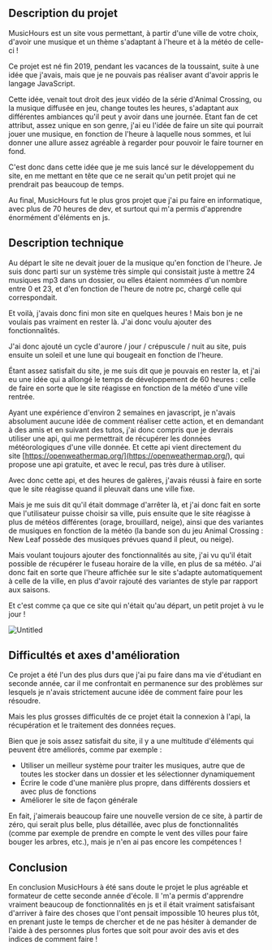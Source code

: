 ## Description du projet

MusicHours est un site vous permettant, à partir d'une ville de votre choix, d'avoir une musique et un thème s'adaptant à l'heure et à la météo de celle-ci !

Ce projet est né fin 2019, pendant les vacances de la toussaint, suite à une idée que j'avais, mais que je ne pouvais pas réaliser avant d'avoir appris le langage JavaScript.

Cette idée, venait tout droit des jeux vidéo de la série d'Animal Crossing, ou la musique diffusée en jeu, change toutes les heures, s'adaptant aux différentes ambiances qu'il peut y avoir dans une journée. Etant fan de cet attribut, assez unique en son genre, j'ai eu l'idée de faire un site qui pourrait jouer une musique, en fonction de l'heure à laquelle nous sommes, et lui donner une allure assez agréable à regarder pour pouvoir le faire tourner en fond.

C'est donc dans cette idée que je me suis lancé sur le développement du site, en me mettant en tête que ce ne serait qu'un petit projet qui ne prendrait pas beaucoup de temps.

Au final, MusicHours fut le plus gros projet que j'ai pu faire en informatique, avec plus de 70 heures de dev, et surtout qui m'a permis d'apprendre énormément d'éléments en js.

## Description technique

Au départ le site ne devait jouer de la musique qu'en fonction de l'heure. Je suis donc parti sur un système très simple qui consistait juste à mettre 24 musiques mp3 dans un dossier, ou elles étaient nommées d'un nombre entre 0 et 23, et d'en fonction de l'heure de notre pc, chargé celle qui correspondait.

Et voilà, j'avais donc fini mon site en quelques heures ! Mais bon je ne voulais pas vraiment en rester là. J'ai donc voulu ajouter des fonctionnalités.

J'ai donc ajouté un cycle d'aurore / jour / crépuscule / nuit au site, puis ensuite un soleil et une lune qui bougeait en fonction de l'heure.

Étant assez satisfait du site, je me suis dit que je pouvais en rester la, et j'ai eu une idée qui a allongé le temps de développement de 60 heures : celle de faire en sorte que le site réagisse en fonction de la météo d'une ville rentrée.

Ayant une expérience d'environ 2 semaines en javascript, je n'avais absolument aucune idée de comment réaliser cette action, et en demandant à des amis et en suivant des tutos, j'ai donc compris que je devrais utiliser une api, qui me permettrait de récupérer les données météorologiques d'une ville donnée. Et cette api vient directement du site [https://openweathermap.org/](https://openweathermap.org/), qui propose une api gratuite, et avec le recul, pas très dure à utiliser.

Avec donc cette api, et des heures de galères, j'avais réussi à faire en sorte que le site réagisse quand il pleuvait dans une ville fixe.

Mais je me suis dit qu'il était dommage d'arrêter là, et j'ai donc fait en sorte que l'utilisateur puisse choisir sa ville, puis ensuite que le site réagisse à plus de météos différentes (orage, brouillard, neige), ainsi que des variantes de musiques en fonction de la météo (la bande son du jeu Animal Crossing : New Leaf possède des musiques prévues quand il pleut, ou neige).

Mais voulant toujours ajouter des fonctionnalités au site, j'ai vu qu'il était possible de récupérer le fuseau horaire de la ville, en plus de sa météo. J'ai donc fait en sorte que l'heure affichée sur le site s'adapte automatiquement à celle de la ville, en plus d'avoir rajouté des variantes de style par rapport aux saisons.

Et c'est comme ça que ce site qui n'était qu'au départ, un petit projet à vu le jour !

![Untitled](markdown-img/musichours/comparatif.png)

## Difficultés et axes d'amélioration

Ce projet a été l'un des plus durs que j'ai pu faire dans ma vie d'étudiant en seconde année, car il me confrontait en permanence sur des problèmes sur lesquels je n'avais strictement aucune idée de comment faire pour les résoudre.

Mais les plus grosses difficultés de ce projet était la connexion à l'api, la récupération et le traitement des données reçues.

Bien que je sois assez satisfait du site, il y a une multitude d'éléments qui peuvent être améliorés, comme par exemple :

- Utiliser un meilleur système pour traiter les musiques, autre que de toutes les stocker dans un dossier et les sélectionner dynamiquement
- Écrire le code d'une manière plus propre, dans différents dossiers et avec plus de fonctions
- Améliorer le site de façon générale

En fait, j'aimerais beaucoup faire une nouvelle version de ce site, à partir de zéro, qui serait plus belle, plus détaillée, avec plus de fonctionnalités (comme par exemple de prendre en compte le vent des villes pour faire bouger les arbres, etc.), mais je n'en ai pas encore les compétences !

## Conclusion

En conclusion MusicHours à été sans doute le projet le plus agréable et formateur de cette seconde année d'école. Il 'm'a permis d'apprendre vraiment beaucoup de fonctionnalités en js et il était vraiment satisfaisant d'arriver à faire des choses que l'ont pensait impossible 10 heures plus tôt, en prenant juste le temps de chercher et de ne pas hésiter à demander de l'aide à des personnes plus fortes que soit pour avoir des avis et des indices de comment faire !
